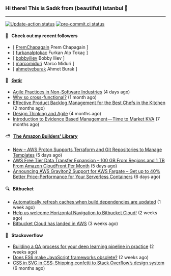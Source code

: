 ### Hi there! This is Sadık from (beautiful) Istanbul 👋

---

[![Update-action status](https://github.com/sadikkuzu/sadikkuzu/actions/workflows/sadikkuzu.yml/badge.svg)](https://github.com/sadikkuzu/sadikkuzu/actions/workflows/sadikkuzu.yml)
[![pre-commit.ci status](https://results.pre-commit.ci/badge/github/sadikkuzu/sadikkuzu/master.svg)](https://results.pre-commit.ci/latest/github/sadikkuzu/sadikkuzu/master)

#### 🔭 &nbsp; Check out my recent followers

- [ [PremChapagain](https://github.com/PremChapagain) Prem Chapagain ]
- [ [furkanalptokac](https://github.com/furkanalptokac) Furkan Alp Tokaç ]
- [ [bobbyiliev](https://github.com/bobbyiliev) Bobby Iliev ]
- [ [marcomiduri](https://github.com/marcomiduri) Marco Miduri ]
- [ [ahmetveburak](https://github.com/ahmetveburak) Ahmet Burak ]


#### 🚀 &nbsp; [Getir](https://technology.getir.com)

- [Agile Practices in Non-Software Industries](https://medium.com/getir/agile-practices-in-non-software-industries-5e71c522aea2?source=rss----5138a1e0a250---4) (4 days ago)
- [Why so cross-functional?](https://medium.com/getir/why-so-cross-functional-e411271265fc?source=rss----5138a1e0a250---4) (1 month ago)
- [Effective Product Backlog Management for the Best Chefs in the Kitchen](https://medium.com/getir/effective-product-backlog-management-for-best-chefs-in-the-kitchen-d44a023d9c0b?source=rss----5138a1e0a250---4) (2 months ago)
- [Design Thinking and Agile](https://medium.com/getir/design-thinking-and-agile-21d5159f429?source=rss----5138a1e0a250---4) (4 months ago)
- [Introduction to Evidence Based Management — Time to Market KVA](https://medium.com/getir/introduction-to-evidence-based-management-time-to-market-kva-ce880fb71477?source=rss----5138a1e0a250---4) (7 months ago)


#### ⛅ &nbsp; [The Amazon Builders' Library](https://aws.amazon.com/builders-library/)

- [New – AWS Proton Supports Terraform and Git Repositories to Manage Templates](https://aws.amazon.com/blogs/aws/new-aws-proton-supports-terraform-and-git-repositories-to-manage-templates/) (5 days ago)
- [AWS Free Tier Data Transfer Expansion – 100 GB From Regions and 1 TB From Amazon CloudFront Per Month](https://aws.amazon.com/blogs/aws/aws-free-tier-data-transfer-expansion-100-gb-from-regions-and-1-tb-from-amazon-cloudfront-per-month/) (5 days ago)
- [Announcing AWS Graviton2 Support for AWS Fargate – Get up to 40% Better Price-Performance for Your Serverless Containers](https://aws.amazon.com/blogs/aws/announcing-aws-graviton2-support-for-aws-fargate-get-up-to-40-better-price-performance-for-your-serverless-containers/) (6 days ago)


#### 🔍 &nbsp; Bitbucket

- [Automatically refresh caches when build dependencies are updated](https://bitbucket.org/blog/automatically-refresh-caches-when-build-dependencies-are-updated) (1 week ago)
- [Help us welcome Horizontal Navigation to Bitbucket Cloud!](https://bitbucket.org/blog/new-horizontal-nav) (2 weeks ago)
- [Bitbucket Cloud has landed in AWS](https://bitbucket.org/blog/bitbucket-cloud-has-landed-in-aws) (3 weeks ago)


#### 📰 &nbsp; Stackoverflow

- [Building a QA process for your deep learning pipeline in practice](https://stackoverflow.blog/2021/11/15/building-a-qa-process-for-your-deep-learning-pipeline-in-practice/) (2 weeks ago)
- [Does ES6 make JavaScript frameworks obsolete?](https://stackoverflow.blog/2021/11/10/does-es6-make-javascript-frameworks-obsolete/) (2 weeks ago)
- [CSS in SVG in CSS: Shipping confetti to Stack Overflow’s design system](https://stackoverflow.blog/2021/05/31/shipping-confetti-to-stack-overflows-design-system/) (6 months ago)
